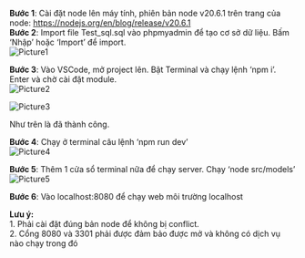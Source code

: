 **Bước 1**: Cài đặt node lên máy tính, phiên bản node v20.6.1 trên trang của node: https://nodejs.org/en/blog/release/v20.6.1<br />
**Bước 2**: Import file Test_sql.sql vào phpmyadmin để tạo cơ sở dữ liệu. Bấm ‘Nhập’ hoặc ‘Import’ để import.<br />
![Picture1](https://github.com/syphu3011/J2EE/assets/77763598/f7a06f71-6548-4a23-9d04-50e2fe783890)<br />

**Bước 3**: Vào VSCode, mở project lên. Bật Terminal và chạy lệnh ‘npm i’. Enter và chờ cài đặt module.<br />
![Picture2](https://github.com/syphu3011/J2EE/assets/77763598/1733fe38-47df-4587-9925-1957c2a1120e)<br />

![Picture3](https://github.com/syphu3011/J2EE/assets/77763598/8e7e2d0a-36a2-4b47-909c-8edee1c50d9a)<br />

Như trên là đã thành công.<br />

**Bước 4**: Chạy ở terminal câu lệnh ‘npm run dev’<br />
![Picture4](https://github.com/syphu3011/J2EE/assets/77763598/138f45e8-82e3-41bc-9828-4d43681824cd)<br />

**Bước 5**: Thêm 1 cửa sổ terminal nữa để chạy server. Chạy ‘node src/models’<br />
![Picture5](https://github.com/syphu3011/J2EE/assets/77763598/70ec03a8-5f06-431e-97b0-939ec8c99872)<br />

**Bước 6**: Vào localhost:8080 để chạy web môi trường localhost<br />

**Lưu ý:** <br />
    1. Phải cài đặt đúng bản node để không bị conflict.<br />
    2. Cổng 8080 và 3301 phải được đảm bảo được mở và không có dịch vụ nào chạy trong đó<br />
